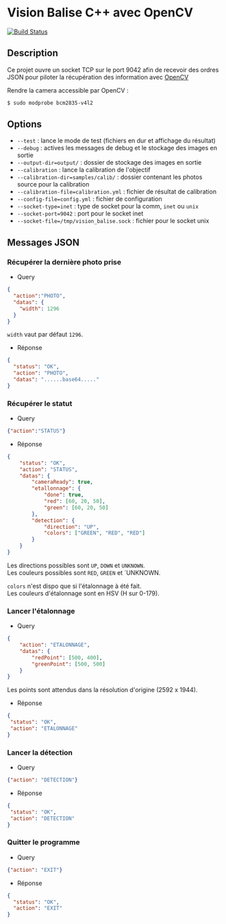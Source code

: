# Vision Balise C++ avec OpenCV
[![Build Status](https://travis-ci.org/ARIG-Robotique/vision-balise.svg?branch=master)](https://travis-ci.org/ARIG-Robotique/vision-balise)

## Description

Ce projet ouvre un socket TCP sur le port 9042 afin de recevoir des ordres
JSON pour piloter la récupération des information avec [OpenCV](https://opencv.org/)

Rendre la camera accessible par OpenCV :
```bash
$ sudo modprobe bcm2835-v4l2
```

## Options

- `--test` : lance le mode de test (fichiers en dur et affichage du résultat)
- `--debug` : actives les messages de debug et le stockage des images en sortie
- `--output-dir=output/` : dossier de stockage des images en sortie
- `--calibration` : lance la calibration de l'objectif
- `--calibration-dir=samples/calib/` : dossier contenant les photos source pour la calibration
- `--calibration-file=calibration.yml` : fichier de résultat de calibration
- `--config-file=config.yml` : fichier de configuration
- `--socket-type=inet` : type de socket pour la comm, `inet` ou `unix`
- `--socket-port=9042` : port pour le socket inet
- `--socket-file=/tmp/vision_balise.sock` : fichier pour le socket unix


## Messages JSON

### Récupérer la dernière photo prise

* Query
```json
{
  "action":"PHOTO",
  "datas": {
    "width": 1296
  }
}
```

`width` vaut par défaut `1296`.

* Réponse
```json
{
  "status": "OK",
  "action": "PHOTO",
  "datas": "......base64....."
}
```

### Récupérer le statut

* Query
```json
{"action":"STATUS"}
```

* Réponse
```json
{
    "status": "OK",
    "action": "STATUS",
    "datas": {
        "cameraReady": true,
        "etallonnage": {
            "done": true,
            "red": [60, 20, 50],   
            "green": [60, 20, 50]  
        },
        "detection": {
            "direction": "UP",
            "colors": ["GREEN", "RED", "RED"]
        }
    }
}
```

Les directions possibles sont `UP`, `DOWN` et `UNKNOWN`.  
Les couleurs possibles sont `RED`, `GREEN` et `UNKNOWN.

`colors` n'est dispo que si l'étalonnage à été fait.  
Les couleurs d'étalonnage sont en HSV (H sur 0-179).

### Lancer l'étalonnage

* Query
```json
{
    "action": "ETALONNAGE",
    "datas": {
        "redPoint": [500, 400],
        "greenPoint": [500, 500]
    }
}
```

Les points sont attendus dans la résolution d'origine (2592 x 1944).

* Réponse
```json
{
 "status": "OK",
 "action": "ETALONNAGE"
}
```

### Lancer la détection

* Query
```json
{"action": "DETECTION"}
```

* Réponse
```json
{
 "status": "OK",
 "action": "DETECTION"
}
```

### Quitter le programme

* Query
```json
{"action": "EXIT"}
```

* Réponse
```json
{
  "status": "OK",
  "action": "EXIT"
}
```
